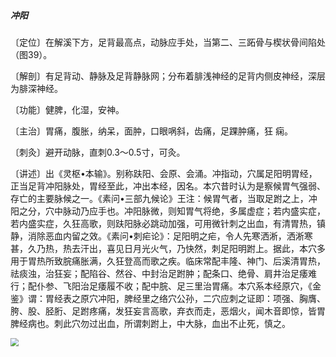##### 冲阳

〔定位〕在解溪下方，足背最高点，动脉应手处，当第二、三跖骨与楔状骨间陷处（图39）。

〔解剖〕有足背动、静脉及足背静脉网；分布着腓浅神经的足背内侧皮神经，深层为腓深神经。

〔功能〕健脾，化湿，安神。

〔主治〕胃痛，腹胀，纳呆，面肿，口眼㖞斜，齿痛，足踝肿痛，狂 痫。

〔刺灸〕避开动脉，直刺0.3〜0.5寸，可灸。

〔讲述〕出《灵枢•本输》。别称趺阳、会原、会涌。冲指动，穴属足阳明胃经，正当足背冲阳脉处，胃经至此，冲出本经，因名。本穴昔时认为是察候胃气强弱、存亡的主要脉候之一。《素问•三部九候论》王注：候胃气者，当取足跗之上，冲阳之分，穴中脉动乃应手也。冲阳脉微，则知胃气将绝，多属虚症；若内盛实症，若内盛实症，久狂高歌，则趺阳脉必跳动加强，可用微针刺之出血，有清胃热，镇静，消除恶血内留之效。《素问•刺疟论》：足阳明之疟，令人先寒洒淅，洒淅寒甚，久乃热，热去汗出，喜见日月光火气，乃快然，刺足阳明跗上。据此，本穴多用于胃热所致脘痛胀满，久狂登高而歌之疾。临床常配丰隆、神门、后溪清胃热，祛痰浊，治狂妄；配陷谷、然谷、中封治足跗肿；配条口、绝骨、肩井治足痿难行；配仆参、飞阳治足痿履不收；配中脘、足三里治胃痛。本穴系本经原穴，《金鉴》谓：胃经表之原穴冲阳，脾经里之络穴公孙，二穴应刺之证即：项强、胸膺、胯、股、胫胻、足跗疼痛，发狂妄言高歌，弃衣而走，恶烟火，闻木音即惊，皆胃脾经病也。刺此穴勿过出血，所谓刺跗上，中大脉，血出不止死，慎之。

<img src="./img/图39.jpg" style="zoom:80%;" />
